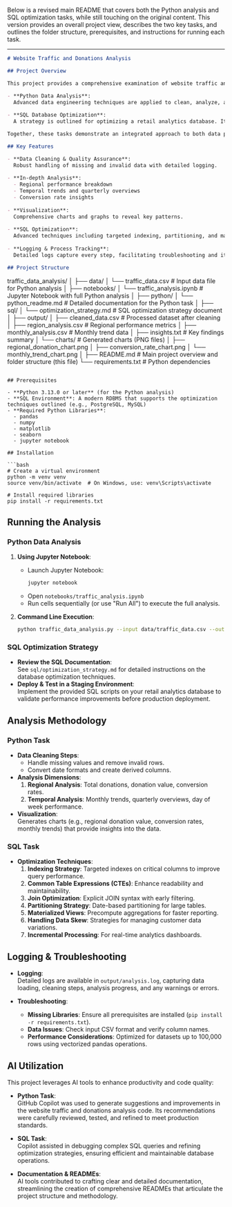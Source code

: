 Below is a revised main README that covers both the Python analysis and SQL optimization tasks, while still touching on the original content. This version provides an overall project view, describes the two key tasks, and outlines the folder structure, prerequisites, and instructions for running each task.

---

```markdown
# Website Traffic and Donations Analysis

## Project Overview

This project provides a comprehensive examination of website traffic and donation data for the year 2023. It leverages two complementary approaches:

- **Python Data Analysis**:  
  Advanced data engineering techniques are applied to clean, analyze, and visualize the data, yielding insights into regional performance, temporal trends, and conversion rates.
  
- **SQL Database Optimization**:  
  A strategy is outlined for optimizing a retail analytics database. It focuses on performance, maintainability, and efficiency as data volumes grow, covering indexing, CTEs, join optimization, partitioning, materialized views, and more.

Together, these tasks demonstrate an integrated approach to both data processing and database optimization for scalable analytics.

## Key Features

- **Data Cleaning & Quality Assurance**:  
  Robust handling of missing and invalid data with detailed logging.
  
- **In-depth Analysis**:  
  - Regional performance breakdown  
  - Temporal trends and quarterly overviews  
  - Conversion rate insights
  
- **Visualization**:  
  Comprehensive charts and graphs to reveal key patterns.
  
- **SQL Optimization**:  
  Advanced techniques including targeted indexing, partitioning, and materialized views for efficient query performance.
  
- **Logging & Process Tracking**:  
  Detailed logs capture every step, facilitating troubleshooting and iterative improvement.

## Project Structure

```
traffic_data_analysis/
│
├── data/
│   └── traffic_data.csv         # Input data file for Python analysis
│
├── notebooks/
│   └── traffic_analysis.ipynb   # Jupyter Notebook with full Python analysis
│
├── python/
│   └── python_readme.md         # Detailed documentation for the Python task
│
├── sql/
│   └── optimization_strategy.md # SQL optimization strategy document
│
├── output/
│   ├── cleaned_data.csv         # Processed dataset after cleaning
│   ├── region_analysis.csv      # Regional performance metrics
│   ├── monthly_analysis.csv     # Monthly trend data
│   ├── insights.txt             # Key findings summary
│   └── charts/                  # Generated charts (PNG files)
│       ├── regional_donation_chart.png
│       ├── conversion_rate_chart.png
│       └── monthly_trend_chart.png
│
├── README.md                    # Main project overview and folder structure (this file)
└── requirements.txt             # Python dependencies
```

## Prerequisites

- **Python 3.13.0 or later** (for the Python analysis)
- **SQL Environment**: A modern RDBMS that supports the optimization techniques outlined (e.g., PostgreSQL, MySQL)
- **Required Python Libraries**:  
  - pandas  
  - numpy  
  - matplotlib  
  - seaborn  
  - jupyter notebook

## Installation

```bash
# Create a virtual environment
python -m venv venv
source venv/bin/activate  # On Windows, use: venv\Scripts\activate

# Install required libraries
pip install -r requirements.txt
```

## Running the Analysis

### Python Data Analysis

1. **Using Jupyter Notebook**:
   - Launch Jupyter Notebook:
     ```bash
     jupyter notebook
     ```
   - Open `notebooks/traffic_analysis.ipynb`
   - Run cells sequentially (or use "Run All") to execute the full analysis.

2. **Command Line Execution**:
   ```bash
   python traffic_data_analysis.py --input data/traffic_data.csv --output output
   ```

### SQL Optimization Strategy

- **Review the SQL Documentation**:  
  See `sql/optimization_strategy.md` for detailed instructions on the database optimization techniques.
- **Deploy & Test in a Staging Environment**:  
  Implement the provided SQL scripts on your retail analytics database to validate performance improvements before production deployment.

## Analysis Methodology

### Python Task

- **Data Cleaning Steps**:
  - Handle missing values and remove invalid rows.
  - Convert date formats and create derived columns.
- **Analysis Dimensions**:
  1. **Regional Analysis**: Total donations, donation value, conversion rates.
  2. **Temporal Analysis**: Monthly trends, quarterly overviews, day of week performance.
- **Visualization**:  
  Generates charts (e.g., regional donation value, conversion rates, monthly trends) that provide insights into the data.

### SQL Task

- **Optimization Techniques**:
  1. **Indexing Strategy**: Targeted indexes on critical columns to improve query performance.
  2. **Common Table Expressions (CTEs)**: Enhance readability and maintainability.
  3. **Join Optimization**: Explicit JOIN syntax with early filtering.
  4. **Partitioning Strategy**: Date-based partitioning for large tables.
  5. **Materialized Views**: Precompute aggregations for faster reporting.
  6. **Handling Data Skew**: Strategies for managing customer data variations.
  7. **Incremental Processing**: For real-time analytics dashboards.

## Logging & Troubleshooting

- **Logging**:  
  Detailed logs are available in `output/analysis.log`, capturing data loading, cleaning steps, analysis progress, and any warnings or errors.
  
- **Troubleshooting**:
  - **Missing Libraries**: Ensure all prerequisites are installed (`pip install -r requirements.txt`).
  - **Data Issues**: Check input CSV format and verify column names.
  - **Performance Considerations**: Optimized for datasets up to 100,000 rows using vectorized pandas operations.

## AI Utilization

This project leverages AI tools to enhance productivity and code quality:

- **Python Task**:  
  GitHub Copilot was used to generate suggestions and improvements in the website traffic and donations analysis code. Its recommendations were carefully reviewed, tested, and refined to meet production standards.
  
- **SQL Task**:  
  Copilot assisted in debugging complex SQL queries and refining optimization strategies, ensuring efficient and maintainable database operations.
  
- **Documentation & READMEs**:  
  AI tools contributed to crafting clear and detailed documentation, streamlining the creation of comprehensive READMEs that articulate the project structure and methodology.

